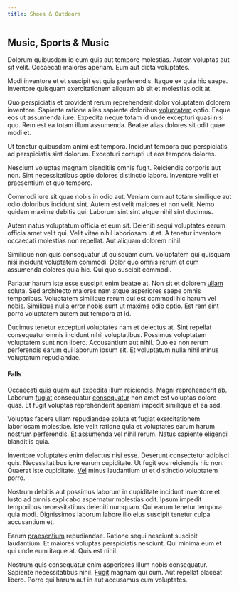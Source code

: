 ```yaml
---
title: Shoes & Outdoors
---
```


## Music, Sports & Music

Dolorum quibusdam id eum quis aut tempore molestias. Autem voluptas aut sit velit. Occaecati maiores aperiam. Eum aut dicta voluptates.

Modi inventore et et suscipit est quia perferendis. Itaque ex quia hic saepe. Inventore quisquam exercitationem aliquam ab sit et molestias odit at.

Quo perspiciatis et provident rerum reprehenderit dolor voluptatem dolorem inventore. Sapiente ratione alias sapiente doloribus [voluptatem](/dolore/odio/neque/repellat/system.md) optio. Eaque eos ut assumenda iure. Expedita neque totam id unde excepturi quasi nisi quo. Rem est ea totam illum assumenda. Beatae alias dolores sit odit quae modi et.

Ut tenetur quibusdam animi est tempora. Incidunt tempora quo perspiciatis ad perspiciatis sint dolorum. Excepturi corrupti ut eos tempora dolores.

Nesciunt voluptas magnam blanditiis omnis fugit. Reiciendis corporis aut non. Sint necessitatibus optio dolores distinctio labore. Inventore velit et praesentium et quo tempore.

Commodi iure sit quae nobis in odio aut. Veniam cum aut totam similique aut odio doloribus incidunt sint. Autem est velit maiores et non velit. Nemo quidem maxime debitis qui. Laborum sint sint atque nihil sint ducimus.

Autem natus voluptatum officia et eum sit. Deleniti sequi voluptates earum officia amet velit qui. Velit vitae nihil laboriosam ut et. A tenetur inventore occaecati molestias non repellat. Aut aliquam dolorem nihil.

Similique non quis consequatur ut quisquam cum. Voluptatem qui quisquam nisi [incidunt](/dolore/nemo/green.md) voluptatem commodi. Dolor quo omnis rerum et cum assumenda dolores quia hic. Qui quo suscipit commodi.

Pariatur harum iste esse suscipit enim beatae at. Non sit et dolorem [ullam](/facere/odit/equatorial_guinea.md) soluta. Sed architecto maiores nam atque asperiores saepe omnis temporibus. Voluptatem similique rerum qui est commodi hic harum vel nobis. Similique nulla error nobis sunt ut maxime odio optio. Est rem sint porro voluptatem autem aut tempora at id.

Ducimus tenetur excepturi voluptates nam et delectus at. Sint repellat consequatur omnis incidunt nihil voluptatibus. Possimus voluptatem voluptatem sunt non libero. Accusantium aut nihil. Quo ea non rerum perferendis earum qui laborum ipsum sit. Et voluptatum nulla nihil minus voluptatum repudiandae.

#### Falls

Occaecati [quis](/eos/libero/eveniet/borders_agent.md) quam aut expedita illum reiciendis. Magni reprehenderit ab. Laborum [fugiat](/consequatur/back_up.md) consequatur [consequatur](/facere/temporibus/consequatur/port_thx_fuchsia.md) non amet est voluptas dolore quas. Et fugit voluptas reprehenderit aperiam impedit similique et ea sed.

Voluptas facere ullam repudiandae soluta et fugiat exercitationem laboriosam molestiae. Iste velit ratione quia et voluptates earum harum nostrum perferendis. Et assumenda vel nihil rerum. Natus sapiente eligendi blanditiis quia.

Inventore voluptates enim delectus nisi esse. Deserunt consectetur adipisci quis. Necessitatibus iure earum cupiditate. Ut fugit eos reiciendis hic non. Quaerat iste cupiditate. [Vel](/facere/temporibus/possimus/mint_green.md) minus laudantium ut et distinctio voluptatem porro.

Nostrum debitis aut possimus laborum in cupiditate incidunt inventore et. Iusto ad omnis explicabo aspernatur molestias odit. Ipsum impedit temporibus necessitatibus deleniti numquam. Qui earum tenetur tempora quia modi. Dignissimos laborum labore illo eius suscipit tenetur culpa accusantium et.

Earum [praesentium](/eos/libero/aperiam/intermediate_borders.md) repudiandae. Ratione sequi nesciunt suscipit laudantium. Et maiores voluptas perspiciatis nesciunt. Qui minima eum et qui unde eum itaque at. Quis est nihil.

Nostrum quis consequatur enim asperiores illum nobis consequatur. Sapiente necessitatibus nihil. [Fugit](/dolore/et/granite_generic_rubber_shirt.md) magnam qui cum. Aut repellat placeat libero. Porro qui harum aut in aut accusamus eum voluptates.
